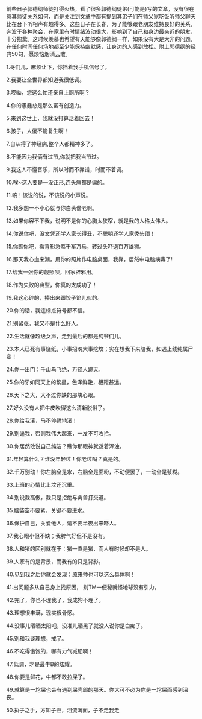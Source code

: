 

前些日子郭德纲师徒打得火热，看了很多郭德纲徒弟(可能是)写的文章，没有很在意其师徒关系如何，而是关注到文章中都有提到其弟子们在师父家吃饭听师父聊天比在台下听相声有趣得多。这些日子在长春，为了能够跟老朋友维持良好的关系，奔波于各种聚会，在家里有时情绪波动很大，影响到了自己和身边最亲近的朋友，十分抱歉。这时候羡慕也希望有天能够像郭德纲一样，如果没有大是大非的问题，在任何时间任何场地都至少能保持幽默感，让身边的人感到放松。附上郭德纲的经典50句，愿烦恼烟消云散。

1.哥们儿，麻烦让下，你挡着我手机信号了。

2.我要让全世界都知道我很低调。

3.哎呦，您这么忙还亲自上厕所啊？

4.你的愚蠢总是那么富有创造力。

5.来到这世上，我就没打算活着回去！

6.孩子，人傻不能复生啊！

7.自从得了神经病,整个人都精神多了。

8.不能因为我俩有过节,你就把我当节过。

9.我这人不懂音乐，所以时而不靠谱，时而不着调。

10.唉~这人要是一没正形,连头痛都是偏的。

11.咳！该说的说，不该说的小声说。

12.我多想一不小心就与你白头偕老啊。

13.如果你容不下我，说明不是你的心胸太狭窄，就是我的人格太伟大。

14.你说你吧，没文凭还学人家长得丑，不聪明还学人家秃头顶！

15.你瞧你吧，看背影急煞千军万马，转过头吓退百万雄狮。

16.那天我心血来潮，用你的照片作电脑桌面，我靠，居然中电脑病毒了!

17.给我一张你的靓照呗，回家辟邪用。

18.作为失败的典型，你真的太成功了！

19.我这心碎的，捧出来跟饺子馅儿似的。

20.你的话，我连标点符号都不信。​

21.别紧张，我又不是什么好人。

22.生活就像超级女声，走到最后的都是纯爷们儿。

23.本人已死有事烧纸，小事招魂大事挖坟；实在想我下来陪我，如遇上线纯属尸变！

24.你一出门：千山鸟飞绝，万径人踪灭。

25.你的牙如同天上的繁星，色泽鲜艳，相距甚远。

26.天下之大，大不过你缺的那块心眼。

27.好久没有人把牛皮吹得这么清新脱俗了。

28.你给我滚，马不停蹄地滚！

29.别逼我，否则我伟大起来，一发不可收拾。

30.你居然敢说自己纯洁？瞧你那眼神就透着浑浊。

31.年轻算什么？谁没年轻过！你老过吗？真是的。

32.千万别动！你左脑全是水，右脑全是面粉，不动便罢了，一动全是浆糊。

33.上班的心情比上坟还沉重。

34.别说我高傲，我只是拒绝与禽兽打交道。

35.脑袋空不要紧，关键不要进水。

36.保护自己，关爱他人，请不要半夜出来吓人。

37.我心眼小但不缺；我脾气好但不是没有。

38.人和猪的区别就在于：猪一直是猪，而人有时候却不是人。

39.人家有的是背景，而我有的只是背影。

40.见到我之后你就会发现：原来帅也可以这么具体啊！

41.出问题多从自己身上找原因， 别TM一便秘就怪地球没有引力。

42.完了，你也不理我了，我成狗不理了。

43.理想很丰满，现实很骨感。

44.没事儿晒晒太阳吧，没准儿晒黑了就没人说你是白痴了。

45.别和我谈理想，戒了。

46.不吃得饱饱的，哪有力气减肥啊！

47.低调，才是最牛B的炫耀。

48.你要是鲜花，牛都不敢拉屎了。

49.就算是一坨屎也会有遇到屎壳郎的那天。你大可不必为你是一坨屎而感到沮丧。

50.执子之手，方知子丑，泪流满面，子不走我走